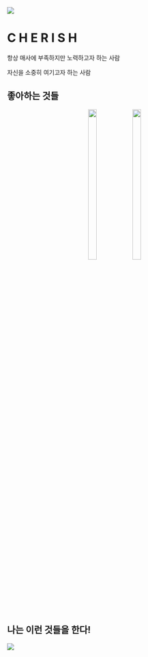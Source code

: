 <img src="https://capsule-render.vercel.app/api?type=soft&color=auto&height=300&section=header&text=WELCOME!%20&fontSize=90" />
<h1> C H E R I S H </h1>
<p align="center">
  <p> 항상 매사에 부족하지만 노력하고자 하는 사람 </p>
  <p> 자신을 소중히 여기고자 하는 사람 </p>
</p>
<h2> 좋아하는 것들 </h2>
<p align="center">
<img src="https://t1.daumcdn.net/cafeattach/1YVY7/8d42512b31ebf9ba8742fb9d82ed650f82905b3a" width="20%" height="30%">
<img src="https://t1.daumcdn.net/cafeattach/1X510/241d5c79aeb589d5ff63b43ac747563270c368bc"width="20%" height="30%">

</p>
<p align="center">
<h2> 나는 이런 것들을 한다! </h2>
<img src="https://github-readme-stats.vercel.app/api/top-langs/?username=chaerish&layout=compact"><br><br>
</p>
